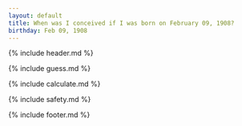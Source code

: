 ```yaml
---
layout: default
title: When was I conceived if I was born on February 09, 1908?
birthday: Feb 09, 1908
---
```


{% include header.md %}

{% include guess.md %}

{% include calculate.md %}

{% include safety.md %}

{% include footer.md %}



